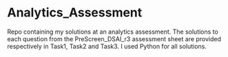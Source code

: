 # Analytics_Assessment

Repo containing my solutions at an analytics assessment. The solutions to each question from the PreScreen_DSAI_r3 assessment sheet are provided respectively in Task1, Task2 and Task3. I used Python for all solutions.
